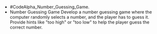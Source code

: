 - #CodeAlpha_Number_Guessing_Game.
- Number Guessing Game Develop a number guessing game where the computer randomly selects a number, and the player has to guess it. Provide hints like "too high" or "too low" to help the player guess the correct number.
